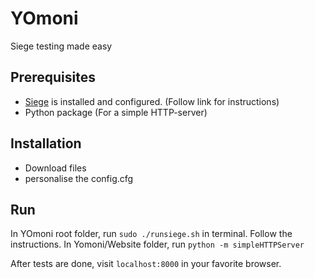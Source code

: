 # YOmoni

Siege testing made easy

## Prerequisites

- [Siege](https://github.com/HoGentTIN/ops3-g05/blob/master/Linux/Loadtesters/installatie%20siege%20op%20ubuntu.md) is installed and configured. (Follow link for instructions)
- Python package (For a simple HTTP-server) 

## Installation
- Download files
- personalise the config.cfg

## Run
In YOmoni root folder, run ```sudo ./runsiege.sh``` in terminal. Follow the instructions.
In Yomoni/Website folder, run ```python -m simpleHTTPServer```

After tests are done, visit ```localhost:8000``` in your favorite browser.

